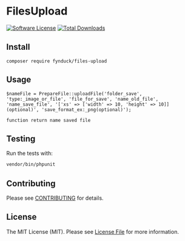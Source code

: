 # FilesUpload

[![Software License](https://img.shields.io/badge/license-MIT-brightgreen.svg?style=flat-square)](LICENSE.md)
[![Total Downloads](https://img.shields.io/packagist/dt/fynduck/files-upload.svg?style=flat-square)](https://packagist.org/packages/fynduck/files-upload)

## Install
`composer require fynduck/files-upload`

## Usage
```
$nameFile = PrepareFile::uploadFile('folder_save', 'type:_image_or_file', 'file_for_save', 'name_old_file', 'name_save_file', '['xs' => ['width' => 10, 'height' => 10]](optional)', 'save_format_ex:_png(optional)');
```

`function return name saved file`

## Testing
Run the tests with:

``` bash
vendor/bin/phpunit
```

## Contributing
Please see [CONTRIBUTING](CONTRIBUTING.md) for details.

## License
The MIT License (MIT). Please see [License File](/LICENSE.md) for more information.
